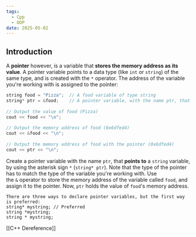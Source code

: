 ```yaml
---
tags:
  - Cpp
  - OOP
date: 2025-05-02
---
```

## Introduction 
A **pointer** however, is a variable that **stores the memory address as its value**.
A pointer variable points to a data type (like `int` or `string`) of the same type, and is created with the `*` operator. The address of the variable you're working with is assigned to the pointer:
```cpp
string food = "Pizza";  // A food variable of type string  
string* ptr = &food;    // A pointer variable, with the name ptr, that stores the address of food  
  
// Output the value of food (Pizza)  
cout << food << "\n";  
  
// Output the memory address of food (0x6dfed4)  
cout << &food << "\n";  
  
// Output the memory address of food with the pointer (0x6dfed4)  
cout << ptr << "\n";
```
Create a pointer variable with the name `ptr`, that **points to** a `string` variable, by using the asterisk sign `*` (`string* ptr`). Note that the type of the pointer has to match the type of the variable you're working with.
Use the `&` operator to store the memory address of the variable called `food`, and assign it to the pointer.
Now, `ptr` holds the value of `food`'s memory address.

```
There are three ways to declare pointer variables, but the first way is preferred:
string* mystring; // Preferred  
string *mystring;  
string * mystring;
```

[[C++ Dereference]]